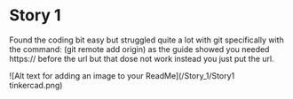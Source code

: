 # Story 1

Found the coding bit easy but struggled quite a lot with git specifically with the command: (git remote add origin) as the guide showed you needed https:// before the url but that dose not work instead you just put the url.

!\[Alt text for adding an image to your ReadMe](/Story\_1/Story1 tinkercad.png)

